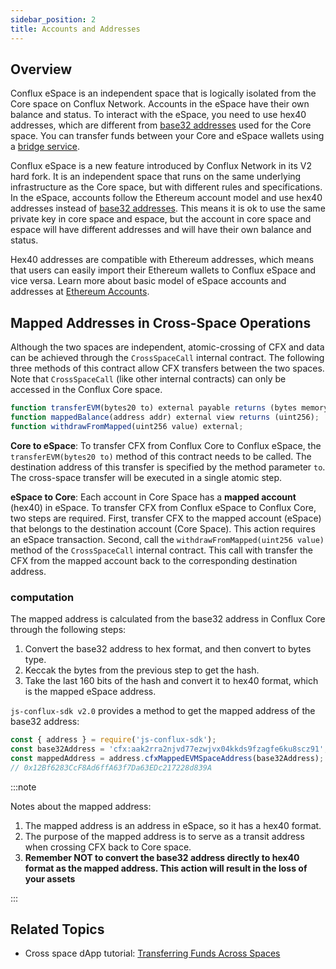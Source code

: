```yaml
---
sidebar_position: 2
title: Accounts and Addresses
---
```


## Overview

Conflux eSpace is an independent space that is logically isolated from the Core space on Conflux Network. Accounts in the eSpace have their own balance and status. To interact with the eSpace, you need to use hex40 addresses, which are different from [base32 addresses](../../core/learn/core-space-basics/addresses.md) used for the Core space. You can transfer funds between your Core and eSpace wallets using a [bridge service](../../general/tutorials/transferring-funds/transfer-funds-across-spaces.md).

Conflux eSpace is a new feature introduced by Conflux Network in its V2 hard fork. It is an independent space that runs on the same underlying infrastructure as the Core space, but with different rules and specifications. In the eSpace, accounts follow the Ethereum account model and use hex40 addresses instead of [base32 addresses](../../core/learn/core-space-basics/addresses.md). This means it is ok to use the same private key in core space and espace, but the account in core space and espace will have different addresses and will have their own balance and status.

Hex40 addresses are compatible with Ethereum addresses, which means that users can easily import their Ethereum wallets to Conflux eSpace and vice versa. Learn more about basic model of eSpace accounts and addresses at [Ethereum Accounts](https://ethereum.org/en/developers/docs/accounts/).

## Mapped Addresses in Cross-Space Operations

Although the two spaces are independent, atomic-crossing of CFX and data can be achieved through the `CrossSpaceCall` internal contract. The following three methods of this contract allow CFX transfers between the two spaces. Note that `CrossSpaceCall` (like other internal contracts) can only be accessed in the Conflux Core space.

```js
function transferEVM(bytes20 to) external payable returns (bytes memory output);
function mappedBalance(address addr) external view returns (uint256);
function withdrawFromMapped(uint256 value) external;
```

**Core to eSpace**: To transfer CFX from Conflux Core to Conflux eSpace, the `transferEVM(bytes20 to)` method of this contract needs to be called. The destination address of this transfer is specified by the method parameter `to`. The cross-space transfer will be executed in a single atomic step.

**eSpace to Core**: Each account in Core Space has a **mapped account** (hex40) in eSpace. To transfer CFX from Conflux eSpace to Conflux Core, two steps are required. First, transfer CFX to the mapped account (eSpace) that belongs to the destination account (Core Space). This action requires an eSpace transaction. Second, call the `withdrawFromMapped(uint256 value)` method of the `CrossSpaceCall` internal contract. This call with transfer the CFX from the mapped account back to the corresponding destination address.

### computation

The mapped address is calculated from the base32 address in Conflux Core through the following steps:

1. Convert the base32 address to hex format, and then convert to bytes type.
2. Keccak the bytes from the previous step to get the hash.
3. Take the last 160 bits of the hash and convert it to hex40 format, which is the mapped eSpace address.

`js-conflux-sdk v2.0` provides a method to get the mapped address of the base32 address:

```js
const { address } = require('js-conflux-sdk');
const base32Address = 'cfx:aak2rra2njvd77ezwjvx04kkds9fzagfe6ku8scz91';
const mappedAddress = address.cfxMappedEVMSpaceAddress(base32Address);
// 0x12Bf6283CcF8Ad6ffA63f7Da63EDc217228d839A
```

:::note

Notes about the mapped address:

1. The mapped address is an address in eSpace, so it has a hex40 format.
2. The purpose of the mapped address is to serve as a transit address when crossing CFX back to Core space.
3. **Remember NOT to convert the base32 address directly to hex40 format as the mapped address. This action will result in the loss of your assets**

:::

## Related Topics

* Cross space dApp tutorial: [Transferring Funds Across Spaces](../../general/tutorials/transferring-funds/transfer-funds-across-spaces.md)
